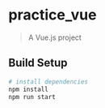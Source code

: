# practice_vue

> A Vue.js project

## Build Setup

``` bash
# install dependencies
npm install
npm run start
```
